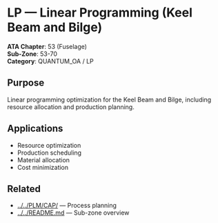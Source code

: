 # LP — Linear Programming (Keel Beam and Bilge)

**ATA Chapter**: 53 (Fuselage)  
**Sub-Zone**: 53-70  
**Category**: QUANTUM_OA / LP

## Purpose

Linear programming optimization for the Keel Beam and Bilge, including resource allocation and production planning.

## Applications

- Resource optimization
- Production scheduling
- Material allocation
- Cost minimization

## Related

- [../../PLM/CAP/](../../PLM/CAP/) — Process planning
- [../../README.md](../../README.md) — Sub-zone overview
